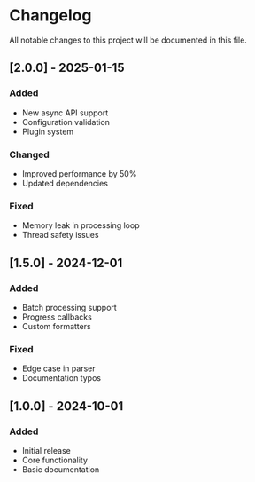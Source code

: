 # Changelog

All notable changes to this project will be documented in this file.

## [2.0.0] - 2025-01-15

### Added
- New async API support
- Configuration validation
- Plugin system

### Changed
- Improved performance by 50%
- Updated dependencies

### Fixed
- Memory leak in processing loop
- Thread safety issues

## [1.5.0] - 2024-12-01

### Added
- Batch processing support
- Progress callbacks
- Custom formatters

### Fixed
- Edge case in parser
- Documentation typos

## [1.0.0] - 2024-10-01

### Added
- Initial release
- Core functionality
- Basic documentation
